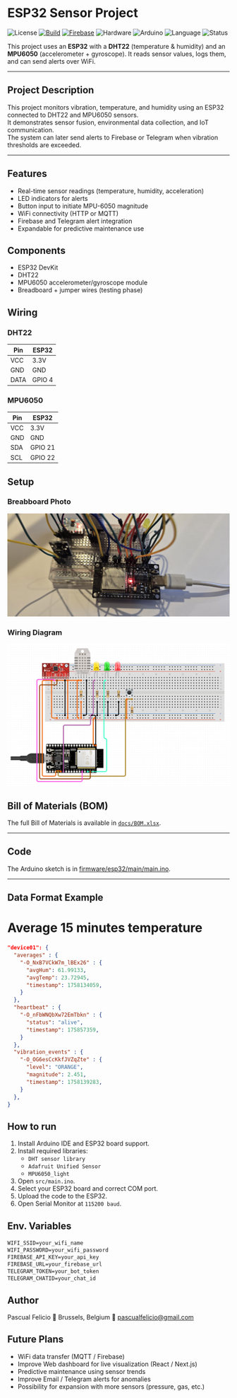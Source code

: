# ESP32 Sensor Project

![License](https://img.shields.io/badge/license-MIT-green)
[![Build](https://img.shields.io/github/actions/workflow/status/PascualF/esp32-sensor-project/arduino-ci.yml?branch=main)](https://github.com/PascualF/esp32-sensor-project/actions)
[![Firebase](https://img.shields.io/badge/firebase-online-brightgreen)](https://esp32sensorsproject-default-rtdb.europe-west1.firebasedatabase.app/)
![Hardware](https://img.shields.io/badge/Hardware-ESP32-blue)
![Arduino](https://img.shields.io/badge/Made%20with-Arduino-00979D.svg)
![Language](https://img.shields.io/badge/Code-C++-00599C.svg)
![Status](https://img.shields.io/badge/status-Prototype-yellow)

This project uses an **ESP32** with a **DHT22** (temperature & humidity) and an **MPU6050** (accelerometer + gyroscope).
It reads sensor values, logs them, and can send alerts over WiFi.

---
## Project Description
This project monitors vibration, temperature, and humidity using an ESP32 connected to DHT22 and MPU6050 sensors.  
It demonstrates sensor fusion, environmental data collection, and IoT communication.  
The system can later send alerts to Firebase or Telegram when vibration thresholds are exceeded.

---
## Features
- Real-time sensor readings (temperature, humidity, acceleration)
- LED indicators for alerts
- Button input to initiate MPU-6050 magnitude
- WiFi connectivity (HTTP or MQTT)
- Firebase and Telegram alert integration
- Expandable for predictive maintenance use

## Components
- ESP32 DevKit
- DHT22
- MPU6050 accelerometer/gyroscope module
- Breadboard + jumper wires (testing phase)

## Wiring
### DHT22
| Pin  | ESP32  |
|------|--------|
| VCC  | 3.3V   |
| GND  | GND    |
| DATA | GPIO 4 |

### MPU6050
| Pin | ESP32   |
|-----|-------- |
| VCC | 3.3V    |
| GND | GND     |
| SDA | GPIO 21 |
| SCL | GPIO 22 |

## Setup
### Breabboard Photo
![breadboard](Docs/breadboard_photo.jpg)

### Wiring Diagram
![diagram](Docs/wiring_diagram.png)

## Bill of Materials (BOM)
The full Bill of Materials is available in [`docs/BOM.xlsx`](docs/BOM.xlsx).

---

## Code
The Arduino sketch is in [firmware/esp32/main/main.ino](firmware/esp32/main/main.ino).

---

## Data Format Example

# Average 15 minutes temperature
```json
"device01": {
  "averages" : {
    "-O_NxB7VCkW7m_lBEx26" : {
      "avgHum": 61.99133,
      "avgTemp": 23.72945,
      "timestamp": 1758134059,
    }
  },
  "heartbeat" : {
    "-O_nFbWNQbXw72EmTbkn" : {
      "status": "alive",
      "timestamp": 175857359,
    }
  },
  "vibration_events" : {
    "-O_OG6esCcKkfJVZqZte" : {
      "level": "ORANGE",
      "magnitude": 2.451,
      "timestamp": 1758139283,
    }
  },
}
```

## How to run
1. Install Arduino IDE and ESP32 board support.
2. Install required libraries:
    - `DHT sensor library`
    - `Adafruit Unified Sensor`
    - `MPU6050_light`
3. Open `src/main.ino`.
4. Select your ESP32 board and correct COM port.
5. Upload the code to the ESP32.
6. Open Serial Monitor at `115200 baud`.

## Env. Variables

```
WIFI_SSID=your_wifi_name
WIFI_PASSWORD=your_wifi_password
FIREBASE_API_KEY=your_api_key
FIREBASE_URL=your_firebase_url
TELEGRAM_TOKEN=your_bot_token
TELEGRAM_CHATID=your_chat_id

```

## Author
Pascual Felicio
📍 Brussels, Belgium
📧 pascualfelicio@gmail.com

## Future Plans
- WiFi data transfer (MQTT / Firebase)
- Improve Web dashboard for live visualization (React / Next.js)
- Predictive maintenance using sensor trends
- Improve Email / Telegram alerts for anomalies
- Possibility for expansion with more sensors (pressure, gas, etc.)
